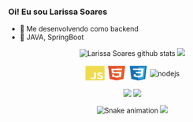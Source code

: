 ### Oi! Eu sou Larissa Soares 

- 🔭 Me desenvolvendo como backend
- 🌱 JAVA, SpringBoot

<div align="center">  

  <img height="180em"  src="https://github-readme-stats.vercel.app/api?username=techcomlari&show_icons=true&count_private=true&hide_border=true&title_color=9370DB&icon_color=00bfbf&text_color=DA70D6&bg_color=00000000" alt="Larissa Soares github stats" /> 
  
  <img height="180em" src="https://github-readme-stats.vercel.app/api/top-langs/?username=techcomlari&layout=compact&hide_border=true&title_color=9370DB&text_color=DA70D6&bg_color=00000000" />
</div>

<div align="center" valign="top"><br>
  <img align="center" alt="Js" height="30" width="40" src="https://raw.githubusercontent.com/devicons/devicon/master/icons/javascript/javascript-plain.svg">
  <img align="center" alt="HTML" height="30" width="40" src="https://raw.githubusercontent.com/devicons/devicon/master/icons/html5/html5-original.svg">
  <img align="center" alt="CSS" height="30" width="40" src="https://raw.githubusercontent.com/devicons/devicon/master/icons/css3/css3-original.svg">
  <img align="center" alt="nodejs" height="30" width="40" src="https://cdn.worldvectorlogo.com/logos/nodejs-icon.svg">

</div><br>

<div align="center">
  <a href="https://www.instagram.com/techcomlari/" target="_blank"><img src="https://img.shields.io/badge/-Instagram-%23E4405F?style=for-the-badge&logo=instagram&logoColor=white" target="_blank"></a>
  <a href="https://www.linkedin.com/in/larissa-soares-tech/" target="_blank"><img src="https://img.shields.io/badge/-LinkedIn-%230077B5?style=for-the-badge&logo=linkedin&logoColor=white" target="_blank"></a> 
</div>

<div align="center">
  
  ![Snake animation](https://github.com/techcomlari/techcomlari/blob/output/github-contribution-grid-snake.svg) 
  <img align="rigth" width="75" src="https://user-images.githubusercontent.com/92824872/176094678-9649daef-19fc-43c1-8ecb-259f14edc793.png">
</div>
